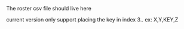 The roster csv file should live here

current version only support placing the key in index 3..
ex:
X,Y,KEY,Z